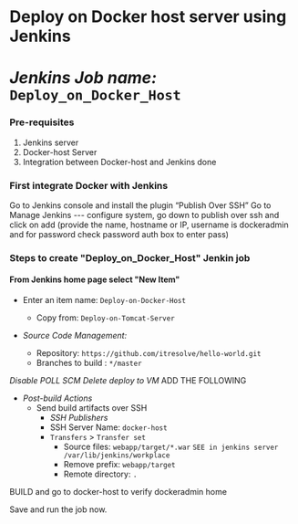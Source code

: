 # Deploy on Docker host server using Jenkins 
# *Jenkins Job name:* `Deploy_on_Docker_Host`

### Pre-requisites

1. Jenkins server 
2. Docker-host Server 
3. Integration between Docker-host and Jenkins done

### First integrate Docker with Jenkins
Go to Jenkins console and install the plugin “Publish Over SSH”
Go to Manage Jenkins --- configure system, go down to publish over ssh and click on add  (provide the name, hostname or IP, username is dockeradmin and for password check password auth box to enter pass)

 
### Steps to create "Deploy_on_Docker_Host" Jenkin job
 #### From Jenkins home page select "New Item"
   - Enter an item name: `Deploy-on-Docker-Host`
     - Copy from: `Deploy-on-Tomcat-Server`
     
   - *Source Code Management:*
      - Repository: `https://github.com/itresolve/hello-world.git`
      - Branches to build : `*/master`  

*Disable POLL SCM*
*Delete deploy to VM*
ADD THE FOLLOWING

 - *Post-build Actions*
   - Send build artifacts over SSH
     - *SSH Publishers*
      - SSH Server Name: `docker-host`
       - `Transfers` >  `Transfer set`
            - Source files: `webapp/target/*.war`     `SEE in jenkins server /var/lib/jenkins/workplace`
	       - Remove prefix: `webapp/target`
	       - Remote directory: `.`
	 
BUILD and go to docker-host to verify dockeradmin home

Save and run the job now.
